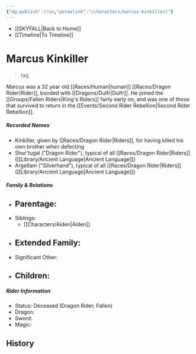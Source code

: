 ```yaml
---
{"dg-publish":true,"permalink":"/characters/marcus-kinkiller/"}
---
```


- [[SKYFALL\|Back to Home]]
- [[Timeline\|To Timeline]]

# Marcus Kinkiller
>tag

Marcus was a 32 year old [[Races/Human\|human]] [[Races/Dragon Rider\|Rider]], bonded with [[Dragons/Dulfr\|Dulfr]]. He joined the [[Groups/Fallen Riders\|King's Riders]] fairly early on, and was one of those that survived to return in the [[Events/Second Rider Rebellion\|Second Rider Rebellion]]. 

##### Recorded Names
- Kinkiller, given by [[Races/Dragon Rider\|Riders]], for having killed his own brother when defecting
- Shur'tugal ("Dragon Rider"), typical of all [[Races/Dragon Rider\|Riders]] ([[Library/Ancient Language\|Ancient Language]])
- Argetlam ("Silverhand"), typical of all [[Races/Dragon Rider\|Riders]] ([[Library/Ancient Language\|Ancient Language]])

##### Family & Relations
- Parentage: 
	- 
- Siblings:
	- [[Characters/Aiden\|Aiden]]
- Extended Family:
	- 
- Significant Other:
- Children:
	- 

##### Rider Information
- Status: Deceased (Dragon Rider, Fallen)
- Dragon: 
- Sword: 
- Magic: 

## History

